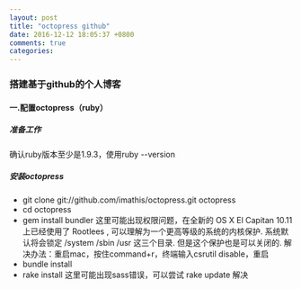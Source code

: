 ```yaml
---
layout: post
title: "octopress github"
date: 2016-12-12 18:05:37 +0800
comments: true
categories: 
---
```


### 搭建基于github的个人博客

#### 一.配置octopress（ruby）
##### 准备工作
确认ruby版本至少是1.9.3，使用ruby --version
##### 安装octopress
* git clone git://github.com/imathis/octopress.git octopress
* cd octopress
* gem install bundler 
  这里可能出现权限问题，在全新的 OS X El Capitan 10.11 上已经使用了 Rootlees , 可以理解为一个更高等级的系统的内核保护. 系统默认将会锁定 /system /sbin /usr 这三个目录. 但是这个保护也是可以关闭的. 解决办法：重启mac，按住command+r，终端输入csrutil disable，重启
* bundle install  
* rake install  这里可能出现sass错误，可以尝试 rake update 解决




